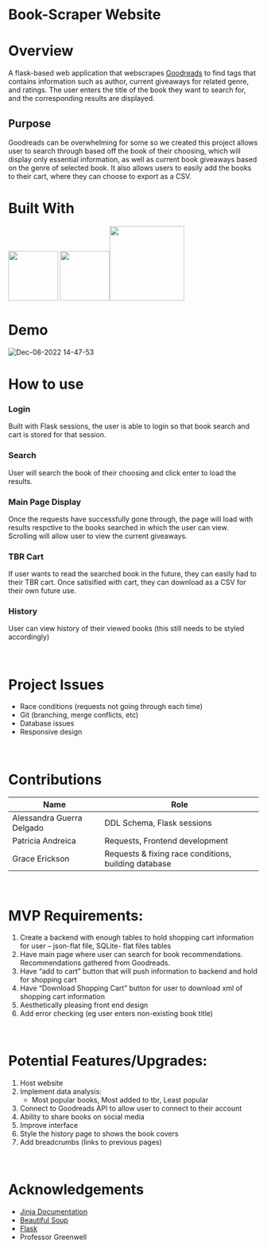 # Book-Scraper Website

# Overview
A flask-based web application that webscrapes [Goodreads](https://www.goodreads.com/) to find tags that contains information such as author, current giveaways for related genre, and ratings. The user enters the title of the book they want to search for, and the corresponding results are displayed. 

## Purpose
Goodreads can be overwhelming for some so we created this project allows user to search through based off the book of their choosing, which will display only essential information, as well as current book giveaways based on the genre of selected book. It also allows users to easily add the books to their cart, where they can choose to export as a CSV. 


# Built With
<img width="100" src="https://user-images.githubusercontent.com/68759170/206540118-bf6354fb-87b4-4fda-802d-9f8b9a223f07.svg">  <img width="100" src="https://user-images.githubusercontent.com/68759170/206544782-ce9dd16f-73ce-4624-b62e-16b38f40eb3b.png"><img width="150" src="https://user-images.githubusercontent.com/68759170/206543551-37190acc-0850-4f9b-a568-466a492ba27e.png">


# Demo

![Dec-08-2022 14-47-53](https://user-images.githubusercontent.com/68759170/206553182-fd24c39b-804f-404e-ad56-52bfe5df884c.gif)

# How to use

### Login
Built with Flask sessions, the user is able to login so that book search and cart is stored for that session.

### Search
User will search the book of their choosing and click enter to load the results.

### Main Page Display
Once the requests have successfully gone through, the page will load with results respctive to the books searched in which the user can view. Scrolling will allow user to view the current giveaways. 

### TBR Cart
If user wants to read the searched book in the future, they can easily had to their TBR cart. Once satisified with cart, they can download as a CSV for their own future use. 

### History
User can view history of their viewed books (this still needs to be styled accordingly)

&nbsp; 

# Project Issues
- Race conditions (requests not going through each time)
- Git (branching, merge conflicts, etc)
- Database issues
- Responsive design

&nbsp;

# Contributions

| Name               | Role                                       |
| ------------------ | ---------------------------------------------- |
| Alessandra Guerra Delgado | DDL Schema, Flask sessions|
| Patricia Andreica       | Requests, Frontend development        |
| Grace Erickson        | Requests & fixing race conditions, building database       |     


&nbsp;

# MVP Requirements:

1.	Create a backend with enough tables to hold shopping cart information for user – json-flat file, SQLite- flat files tables
2.	Have main page where user can search for book recommendations. Recommendations gathered from Goodreads. 
3.	Have “add to cart” button that will push information to backend and hold for shopping cart 
4.	Have “Download Shopping Cart” button for user to download xml of shopping cart information
5.	Aesthetically pleasing front end design
6.  Add error checking (eg user enters non-existing book title)

&nbsp;

# Potential Features/Upgrades:

1. Host website
2. Implement data analysis:
    - Most popular books, Most added to tbr, Least popular
3. Connect to Goodreads API to allow user to connect to their account
4. Ability to share books on social media
5. Improve interface
6. Style the history page to shows the book covers
7. Add breadcrumbs (links to previous pages) 

&nbsp;

# Acknowledgements 
- [Jinja Documentation](https://jinja.palletsprojects.com/en/3.1.x/)
- [Beautiful Soup](https://www.crummy.com/software/BeautifulSoup/bs4/doc/)
- [Flask](https://flask.palletsprojects.com/en/2.2.x/)
- Professor Greenwell


